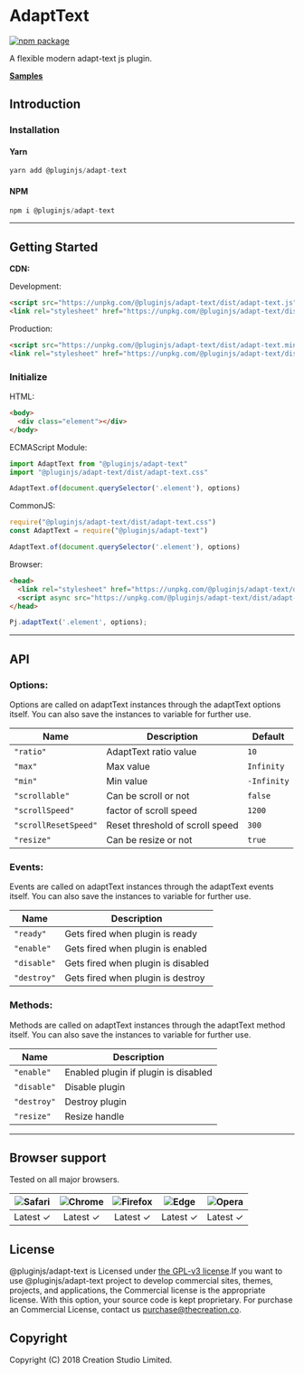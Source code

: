 # AdaptText
[![npm package](https://img.shields.io/npm/v/@pluginjs/adapt-text.svg)](https://www.npmjs.com/package/@pluginjs/adapt-text)

A flexible modern adapt-text js plugin.

**[Samples](https://codesandbox.io/s/github/pluginjs/plugin.js/tree/master/modules/adaptText/samples)**

## Introduction
### Installation

#### Yarn
```javascript
yarn add @pluginjs/adapt-text
```
#### NPM
```javascript
npm i @pluginjs/adapt-text
```
---

## Getting Started

**CDN:**

Development:
```html
<script src="https://unpkg.com/@pluginjs/adapt-text/dist/adapt-text.js"></script>
<link rel="stylesheet" href="https://unpkg.com/@pluginjs/adapt-text/dist/adapt-text.css">
```
Production:
```html
<script src="https://unpkg.com/@pluginjs/adapt-text/dist/adapt-text.min.js"></script>
<link rel="stylesheet" href="https://unpkg.com/@pluginjs/adapt-text/dist/adapt-text.min.css">
```

### Initialize
HTML:
```html
<body>
  <div class="element"></div>
</body>
```
ECMAScript Module:
```javascript
import AdaptText from "@pluginjs/adapt-text"
import "@pluginjs/adapt-text/dist/adapt-text.css"

AdaptText.of(document.querySelector('.element'), options)
```
CommonJS:
```javascript
require("@pluginjs/adapt-text/dist/adapt-text.css")
const AdaptText = require("@pluginjs/adapt-text")

AdaptText.of(document.querySelector('.element'), options)
```
Browser:
```html
<head>
  <link rel="stylesheet" href="https://unpkg.com/@pluginjs/adapt-text/dist/adapt-text.css">
  <script async src="https://unpkg.com/@pluginjs/adapt-text/dist/adapt-text.js"></script>
</head>
```
```javascript
Pj.adaptText('.element', options);
```
---
## API

### Options:
Options are called on adaptText instances through the adaptText options itself.
You can also save the instances to variable for further use.

Name | Description | Default
-----|--------------|-----
`"ratio"` | AdaptText ratio value | `10`
`"max"` | Max value | `Infinity`
`"min"` | Min value | `-Infinity`
`"scrollable"` | Can be scroll or not | `false`
`"scrollSpeed"` | factor of scroll speed | `1200`
`"scrollResetSpeed"` | Reset threshold of scroll speed | `300`
`"resize"` | Can be resize or not | `true`

### Events:
Events are called on adaptText instances through the adaptText events itself.
You can also save the instances to variable for further use.

Name | Description
-----|-----
`"ready"` | Gets fired when plugin is ready
`"enable"` | Gets fired when plugin is enabled
`"disable"` | Gets fired when plugin is disabled
`"destroy"` | Gets fired when plugin is destroy


### Methods:
Methods are called on adaptText instances through the adaptText method itself.
You can also save the instances to variable for further use.

Name | Description
-----|-----
`"enable"` | Enabled plugin if plugin is disabled
`"disable"` | Disable plugin
`"destroy"` | Destroy plugin
`"resize"` | Resize handle




---

## Browser support

Tested on all major browsers.

| <img src="https://raw.githubusercontent.com/alrra/browser-logos/master/src/safari/safari_32x32.png" alt="Safari"> | <img src="https://raw.githubusercontent.com/alrra/browser-logos/master/src/chrome/chrome_32x32.png" alt="Chrome"> | <img src="https://raw.githubusercontent.com/alrra/browser-logos/master/src/firefox/firefox_32x32.png" alt="Firefox"> | <img src="https://raw.githubusercontent.com/alrra/browser-logos/master/src/edge/edge_32x32.png" alt="Edge"> | <img src="https://raw.githubusercontent.com/alrra/browser-logos/master/src/opera/opera_32x32.png" alt="Opera"> |
|:--:|:--:|:--:|:--:|:--:|
| Latest ✓ | Latest ✓ | Latest ✓ | Latest ✓ | Latest ✓ |

## License
@pluginjs/adapt-text is Licensed under [the GPL-v3 license](LICENSE).If you want to use @pluginjs/adapt-text project to develop commercial sites, themes, projects, and applications, the Commercial license is the appropriate license. With this option, your source code is kept proprietary. For purchase an Commercial License, contact us purchase@thecreation.co.

## Copyright
Copyright (C) 2018 Creation Studio Limited.